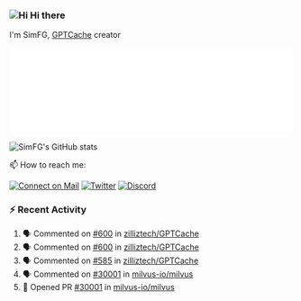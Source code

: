### <img src='https://qpluspicture.oss-cn-beijing.aliyuncs.com/6LjjQA/Hi.gif' alt='Hi' width="24"/> Hi there

I'm SimFG, [GPTCache](https://github.com/zilliztech/GPTCache) creator

![Metrics 👋](/metrics.plugin.followup.user.svg)

![SimFG's GitHub stats](https://github-readme-stats.vercel.app/api?username=SimFG&show_icons=true&theme=radical&count_private=true)

📫 How to reach me:

[![Connect on Mail](https://img.shields.io/badge/Ask%20me-anything-1abc9c.svg)](mailto:1142838399@qq.com)
[![Twitter](https://img.shields.io/twitter/follow/FogSim?style=social)](https://twitter.com/FogSim)
[![Discord](https://img.shields.io/discord/1092648432495251507?label=Discord&logo=discord)](https://discord.gg/Q8C6WEjSWV)

### :zap: Recent Activity

<!--START_SECTION:activity-->
1. 🗣 Commented on [#600](https://github.com/zilliztech/GPTCache/issues/600) in [zilliztech/GPTCache](https://github.com/zilliztech/GPTCache)
2. 🗣 Commented on [#600](https://github.com/zilliztech/GPTCache/issues/600) in [zilliztech/GPTCache](https://github.com/zilliztech/GPTCache)
3. 🗣 Commented on [#585](https://github.com/zilliztech/GPTCache/issues/585) in [zilliztech/GPTCache](https://github.com/zilliztech/GPTCache)
4. 🗣 Commented on [#30001](https://github.com/milvus-io/milvus/issues/30001) in [milvus-io/milvus](https://github.com/milvus-io/milvus)
5. 💪 Opened PR [#30001](https://github.com/milvus-io/milvus/pull/30001) in [milvus-io/milvus](https://github.com/milvus-io/milvus)
<!--END_SECTION:activity-->

